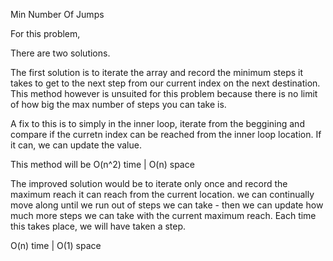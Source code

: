 Min Number Of Jumps

For this problem,

There are two solutions. 

The first solution is to iterate the array and record the minimum steps it takes to get to the next step from our current index on the next destination. This method however is unsuited for this problem because there is no limit of how big the max number of steps you can take is. 

A fix to this is to simply in the inner loop, iterate from the beggining and compare if the curretn index can be reached from the inner loop location. If it can, we can update the value. 

This method will be O(n^2) time | O(n) space

The improved solution would be to iterate only once and record the maximum reach it can reach from the current location. we can continually move along until we run out of steps we can take - then we can update how much more steps we can take with the current maximum reach. Each time this takes place, we will have taken a step.

O(n) time | O(1) space